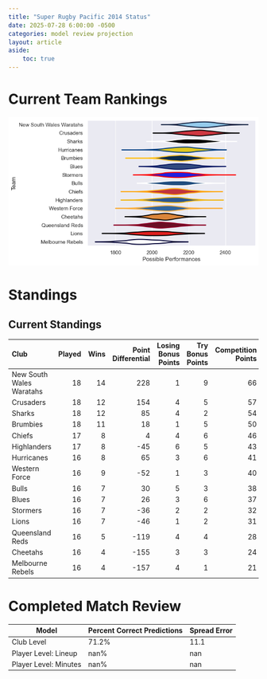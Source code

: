 ```yaml
---  
title: "Super Rugby Pacific 2014 Status"  
date: 2025-07-28 6:00:00 -0500  
categories: model review projection  
layout: article  
aside:  
    toc: true  
---
```

# Current Team Rankings


![Club Rankings](plots/rankings_Super_Rugby_Pacific_2014.png)
# Standings

## Current Standings


| Club                     |   Played |   Wins |   Point Differential |   Losing Bonus Points |   Try Bonus Points |   Competition Points |
|:-------------------------|---------:|-------:|---------------------:|----------------------:|-------------------:|---------------------:|
| New South Wales Waratahs |       18 |     14 |                  228 |                     1 |                  9 |                   66 |
| Crusaders                |       18 |     12 |                  154 |                     4 |                  5 |                   57 |
| Sharks                   |       18 |     12 |                   85 |                     4 |                  2 |                   54 |
| Brumbies                 |       18 |     11 |                   18 |                     1 |                  5 |                   50 |
| Chiefs                   |       17 |      8 |                    4 |                     4 |                  6 |                   46 |
| Highlanders              |       17 |      8 |                  -45 |                     6 |                  5 |                   43 |
| Hurricanes               |       16 |      8 |                   65 |                     3 |                  6 |                   41 |
| Western Force            |       16 |      9 |                  -52 |                     1 |                  3 |                   40 |
| Bulls                    |       16 |      7 |                   30 |                     5 |                  3 |                   38 |
| Blues                    |       16 |      7 |                   26 |                     3 |                  6 |                   37 |
| Stormers                 |       16 |      7 |                  -36 |                     2 |                  2 |                   32 |
| Lions                    |       16 |      7 |                  -46 |                     1 |                  2 |                   31 |
| Queensland Reds          |       16 |      5 |                 -119 |                     4 |                  4 |                   28 |
| Cheetahs                 |       16 |      4 |                 -155 |                     3 |                  3 |                   24 |
| Melbourne Rebels         |       16 |      4 |                 -157 |                     4 |                  1 |                   21 |



# Completed Match Review


| Model | Percent Correct Predictions | Spread Error |
| ------ | ------ | ------ |
| Club Level | 71.2% | 11.1 |
| Player Level: Lineup | nan% | nan |
| Player Level: Minutes | nan% | nan |


